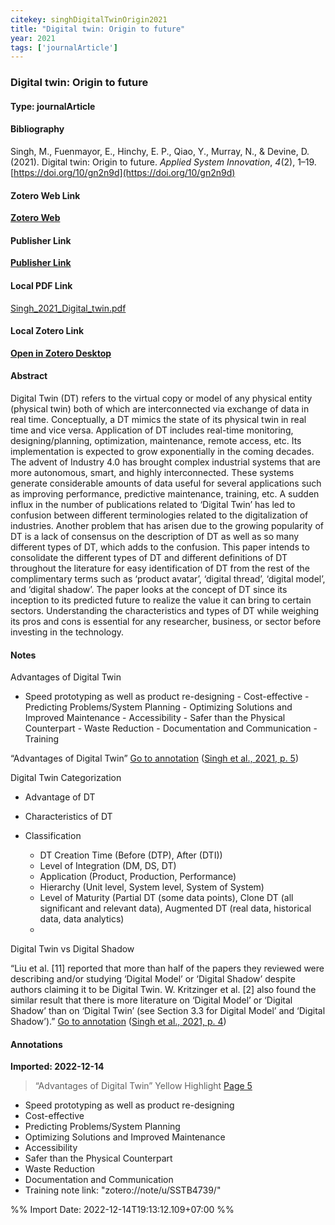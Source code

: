 ```yaml
---
citekey: singhDigitalTwinOrigin2021  
title: "Digital twin: Origin to future"
year: 2021
tags: ['journalArticle']
---
```


### Digital twin: Origin to future  

#### Type: journalArticle

#### Bibliography
  
Singh, M., Fuenmayor, E., Hinchy, E. P., Qiao, Y., Murray, N., & Devine, D. (2021). Digital twin: Origin to future. _Applied System Innovation_, _4_(2), 1–19. [https://doi.org/10/gn2n9d](https://doi.org/10/gn2n9d)  
  

#### Zotero Web Link
[**Zotero Web**](http://zotero.org/users/242940/items/DF7V3UWI)  

#### Publisher Link
[**Publisher Link**]()  

#### Local PDF Link
[Singh_2021_Digital_twin.pdf](file:///C:/Users/User/Zotero/storage/M3RNWYRW/Singh_2021_Digital_twin.pdf)  

#### Local Zotero Link
[**Open in Zotero Desktop**](zotero://select/library/items/DF7V3UWI)  

#### Abstract

Digital Twin (DT) refers to the virtual copy or model of any physical entity (physical twin) both of which are interconnected via exchange of data in real time. Conceptually, a DT mimics the state of its physical twin in real time and vice versa. Application of DT includes real-time monitoring, designing/planning, optimization, maintenance, remote access, etc. Its implementation is expected to grow exponentially in the coming decades. The advent of Industry 4.0 has brought complex industrial systems that are more autonomous, smart, and highly interconnected. These systems generate considerable amounts of data useful for several applications such as improving performance, predictive maintenance, training, etc. A sudden influx in the number of publications related to ‘Digital Twin’ has led to confusion between different terminologies related to the digitalization of industries. Another problem that has arisen due to the growing popularity of DT is a lack of consensus on the description of DT as well as so many different types of DT, which adds to the confusion. This paper intends to consolidate the different types of DT and different definitions of DT throughout the literature for easy identification of DT from the rest of the complimentary terms such as ‘product avatar’, ‘digital thread’, ‘digital model’, and ‘digital shadow’. The paper looks at the concept of DT since its inception to its predicted future to realize the value it can bring to certain sectors. Understanding the characteristics and types of DT while weighing its pros and cons is essential for any researcher, business, or sector before investing in the technology.


#### Notes
  
Advantages of Digital Twin

- Speed prototyping as well as product re-designing - Cost-effective - Predicting Problems/System Planning - Optimizing Solutions and Improved Maintenance - Accessibility - Safer than the Physical Counterpart - Waste Reduction - Documentation and Communication - Training

“Advantages of Digital Twin” [Go to annotation](zotero://open-pdf/library/items/M3RNWYRW?page=5&annotation=XCZ7GRJU) ([Singh et al., 2021, p. 5](zotero://select/library/items/DF7V3UWI))

Digital Twin Categorization

-   Advantage of DT
-   Characteristics of DT
-   Classification
    
    -   DT Creation Time (Before (DTP), After (DTI))
    -   Level of Integration (DM, DS, DT)
    -   Application (Product, Production, Performance)
    -   Hierarchy (Unit level, System level, System of System)
    -   Level of Maturity (Partial DT (some data points), Clone DT (all significant and relevant data), Augmented DT (real data, historical data, data analytics)
    -

Digital Twin vs Digital Shadow

“Liu et al. [11] reported that more than half of the papers they reviewed were describing and/or studying ‘Digital Model’ or ‘Digital Shadow’ despite authors claiming it to be Digital Twin. W. Kritzinger et al. [2] also found the similar result that there is more literature on ‘Digital Model’ or ‘Digital Shadow’ than on ‘Digital Twin’ (see Section 3.3 for Digital Model’ and ‘Digital Shadow’).” [Go to annotation](zotero://open-pdf/library/items/M3RNWYRW?page=4&annotation=undefined) ([Singh et al., 2021, p. 4](zotero://select/library/items/DF7V3UWI))


#### Annotations
  
**Imported: 2022-12-14**

> “Advantages of Digital Twin” Yellow Highlight [Page 5](zotero://open-pdf/library/items/M3RNWYRW?page=5)

- Speed prototyping as well as product re-designing
- Cost-effective
- Predicting Problems/System Planning
- Optimizing Solutions and Improved Maintenance
- Accessibility
- Safer than the Physical Counterpart
- Waste Reduction
- Documentation and Communication
- Training
note link: "zotero://note/u/SSTB4739/"


%% Import Date: 2022-12-14T19:13:12.109+07:00 %%
